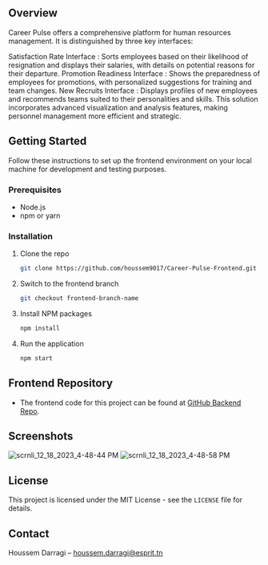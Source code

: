 

## Overview
Career Pulse offers a comprehensive platform for human resources management. It is distinguished by three key interfaces:

Satisfaction Rate Interface : Sorts employees based on their likelihood of resignation and displays their salaries, with details on potential reasons for their departure.
Promotion Readiness Interface : Shows the preparedness of employees for promotions, with personalized suggestions for training and team changes.
New Recruits Interface : Displays profiles of new employees and recommends teams suited to their personalities and skills.
This solution incorporates advanced visualization and analysis features, making personnel management more efficient and strategic.

## Getting Started
Follow these instructions to set up the frontend environment on your local machine for development and testing purposes.

### Prerequisites
- Node.js
- npm or yarn

### Installation
1. Clone the repo
   ```bash
   git clone https://github.com/houssem9017/Career-Pulse-Frontend.git
   ```
2. Switch to the frontend branch
   ```bash
   git checkout frontend-branch-name
   ```
3. Install NPM packages
   ```bash
   npm install
   ```
4. Run the application
   ```bash
   npm start
   ```
## Frontend Repository
- The frontend code for this project can be found at [GitHub Backend Repo](https://github.com/houssem9017/Career-Pulse-Backend.git).

## Screenshots
![scrnli_12_18_2023_4-48-44 PM](https://github.com/houssem9017/Career-Pulse-Frontend/assets/61373518/0a995ffb-dd60-4119-8171-6b36f8e853d5)
![scrnli_12_18_2023_4-48-58 PM](https://github.com/houssem9017/Career-Pulse-Frontend/assets/61373518/ed81d677-c06d-4631-bbc5-95a655fd1995)


## License

This project is licensed under the MIT License - see the `LICENSE` file for details.

## Contact

Houssem Darragi – [houssem.darragi@esprit.tn](mailto:houssem.darragi@esprit.tn)


